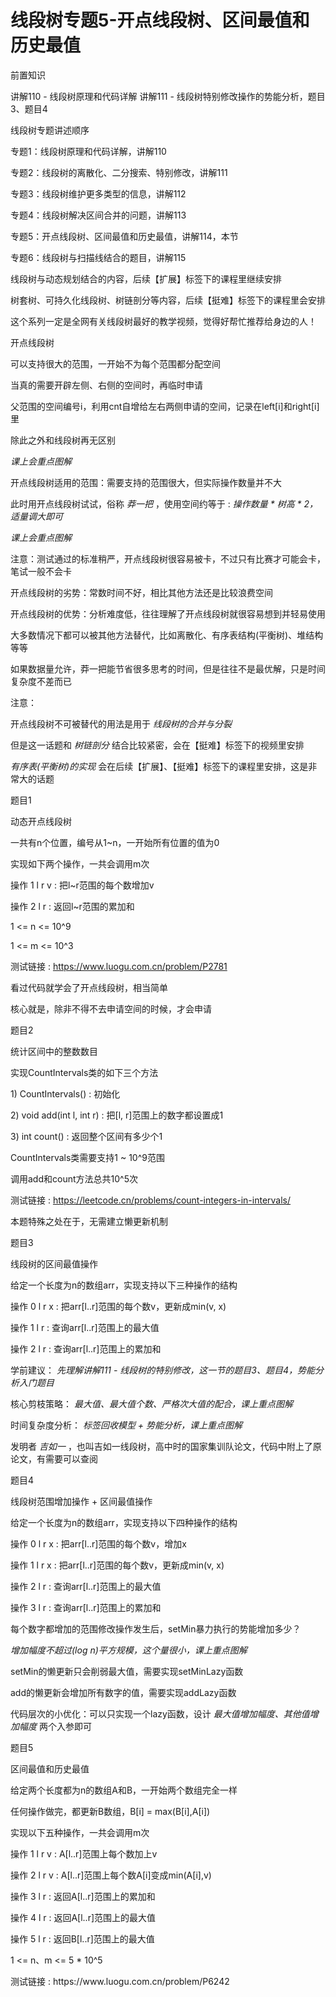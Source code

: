 # 线段树专题5-开点线段树、区间最值和历史最值

前置知识

讲解110 \- 线段树原理和代码详解   讲解111 \- 线段树特别修改操作的势能分析，题目3、题目4

线段树专题讲述顺序

专题1：线段树原理和代码详解，讲解110

专题2：线段树的离散化、二分搜索、特别修改，讲解111

专题3：线段树维护更多类型的信息，讲解112

专题4：线段树解决区间合并的问题，讲解113

专题5：开点线段树、区间最值和历史最值，讲解114，本节

专题6：线段树与扫描线结合的题目，讲解115

线段树与动态规划结合的内容，后续【扩展】标签下的课程里继续安排

树套树、可持久化线段树、树链剖分等内容，后续【挺难】标签下的课程里会安排

这个系列一定是全网有关线段树最好的教学视频，觉得好帮忙推荐给身边的人！

开点线段树

可以支持很大的范围，一开始不为每个范围都分配空间

当真的需要开辟左侧、右侧的空间时，再临时申请

父范围的空间编号i，利用cnt自增给左右两侧申请的空间，记录在left\[i\]和right\[i\]里

除此之外和线段树再无区别

_课上会重点图解_

开点线段树适用的范围：需要支持的范围很大，但实际操作数量并不大

此时用开点线段树试试，俗称 _莽一把_ ，使用空间约等于 :  _操作数量 \* 树高 \* 2，适量调大即可_

_课上会重点图解_

注意：测试通过的标准稍严，开点线段树很容易被卡，不过只有比赛才可能会卡，笔试一般不会卡

开点线段树的劣势：常数时间不好，相比其他方法还是比较浪费空间

开点线段树的优势：分析难度低，往往理解了开点线段树就很容易想到并轻易使用

大多数情况下都可以被其他方法替代，比如离散化、有序表结构\(平衡树\)、堆结构等等

如果数据量允许，莽一把能节省很多思考的时间，但是往往不是最优解，只是时间复杂度不差而已

注意：

开点线段树不可被替代的用法是用于  _线段树的合并与分裂_

但是这一话题和 _树链剖分_ 结合比较紧密，会在【挺难】标签下的视频里安排

_有序表\(平衡树\)的实现_ 会在后续【扩展】、【挺难】标签下的课程里安排，这是非常大的话题

题目1

动态开点线段树

一共有n个位置，编号从1~n，一开始所有位置的值为0

实现如下两个操作，一共会调用m次

操作 1 l r v : 把l~r范围的每个数增加v

操作 2 l r   : 返回l~r范围的累加和

1 <= n <= 10^9

1 <= m <= 10^3

测试链接 : [https://www\.luogu\.com\.cn/problem/P2781](https://www.luogu.com.cn/problem/P2781)

看过代码就学会了开点线段树，相当简单

核心就是，除非不得不去申请空间的时候，才会申请

题目2

统计区间中的整数数目

实现CountIntervals类的如下三个方法

1\) CountIntervals\(\) : 初始化

2\) void add\(int l\, int r\) : 把\[l\, r\]范围上的数字都设置成1

3\) int count\(\) : 返回整个区间有多少个1

CountIntervals类需要支持1 ~ 10^9范围

调用add和count方法总共10^5次

测试链接 : [https://leetcode\.cn/problems/count\-integers\-in\-intervals/](https://leetcode.cn/problems/count-integers-in-intervals/)

本题特殊之处在于，无需建立懒更新机制

题目3

线段树的区间最值操作

给定一个长度为n的数组arr，实现支持以下三种操作的结构

操作 0 l r x : 把arr\[l\.\.r\]范围的每个数v，更新成min\(v\, x\)

操作 1 l r   : 查询arr\[l\.\.r\]范围上的最大值

操作 2 l r   : 查询arr\[l\.\.r\]范围上的累加和

学前建议： _先理解讲解111 \- 线段树的特别修改，这一节的题目3、题目4，势能分析入门题目_

核心剪枝策略： _最大值、最大值个数、严格次大值的配合，课上重点图解_

时间复杂度分析： _标签回收模型 \+ 势能分析，课上重点图解_

发明者 _吉如一_ ，也叫吉如一线段树，高中时的国家集训队论文，代码中附上了原论文，有需要可以查阅

题目4

线段树范围增加操作 \+ 区间最值操作

给定一个长度为n的数组arr，实现支持以下四种操作的结构

操作 0 l r x : 把arr\[l\.\.r\]范围的每个数v，增加x

操作 1 l r x : 把arr\[l\.\.r\]范围的每个数v，更新成min\(v\, x\)

操作 2 l r   : 查询arr\[l\.\.r\]范围上的最大值

操作 3 l r   : 查询arr\[l\.\.r\]范围上的累加和

每个数字都增加的范围修改操作发生后，setMin暴力执行的势能增加多少？

_增加幅度不超过\(log n\)平方规模，这个量很小，课上重点图解_

setMin的懒更新只会削弱最大值，需要实现setMinLazy函数

add的懒更新会增加所有数字的值，需要实现addLazy函数

代码层次的小优化：可以只实现一个lazy函数，设计 _最大值增加幅度、其他值增加幅度_ 两个入参即可

题目5

区间最值和历史最值

给定两个长度都为n的数组A和B，一开始两个数组完全一样

任何操作做完，都更新B数组，B\[i\] = max\(B\[i\]\,A\[i\]\)

实现以下五种操作，一共会调用m次

操作 1 l r v : A\[l\.\.r\]范围上每个数加上v

操作 2 l r v : A\[l\.\.r\]范围上每个数A\[i\]变成min\(A\[i\]\,v\)

操作 3 l r   : 返回A\[l\.\.r\]范围上的累加和

操作 4 l r   : 返回A\[l\.\.r\]范围上的最大值

操作 5 l r   : 返回B\[l\.\.r\]范围上的最大值

1 <= n、m <= 5 \* 10^5

测试链接 : https://www\.luogu\.com\.cn/problem/P6242

